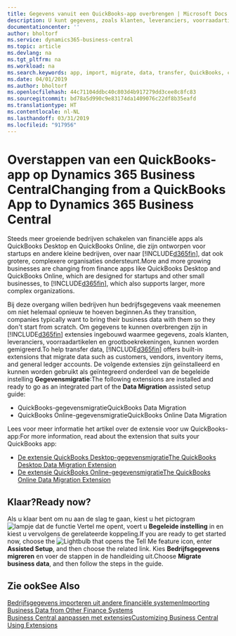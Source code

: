 ```yaml
---
title: Gegevens vanuit een QuickBooks-app overbrengen | Microsoft Docs
description: U kunt gegevens, zoals klanten, leveranciers, voorraadartikelen en grootboekrekeningen, vanuit QuickBooks-apps migreren naar Business Central.
documentationcenter: ''
author: bholtorf
ms.service: dynamics365-business-central
ms.topic: article
ms.devlang: na
ms.tgt_pltfrm: na
ms.workload: na
ms.search.keywords: app, import, migrate, data, transfer, QuickBooks, customize
ms.date: 04/01/2019
ms.author: bholtorf
ms.openlocfilehash: 44c71104ddbc40c803d4b917279dd3cee8c8fc83
ms.sourcegitcommit: bd78a5d990c9e83174da1409076c22df8b35eafd
ms.translationtype: HT
ms.contentlocale: nl-NL
ms.lasthandoff: 03/31/2019
ms.locfileid: "917956"
---
```

# <a name="changing-from-a-quickbooks-app-to-dynamics-365-business-central"></a><span data-ttu-id="0d0f9-103">Overstappen van een QuickBooks-app op Dynamics 365 Business Central</span><span class="sxs-lookup"><span data-stu-id="0d0f9-103">Changing from a QuickBooks App to Dynamics 365 Business Central</span></span>
<span data-ttu-id="0d0f9-104">Steeds meer groeiende bedrijven schakelen van financiële apps als QuickBooks Desktop en QuickBooks Online, die zijn ontworpen voor startups en andere kleine bedrijven, over naar [!INCLUDE[d365fin](includes/d365fin_md.md)], dat ook grotere, complexere organisaties ondersteunt.</span><span class="sxs-lookup"><span data-stu-id="0d0f9-104">More and more growing businesses are changing from finance apps like QuickBooks Desktop and QuickBooks Online, which are designed for startups and other small businesses, to [!INCLUDE[d365fin](includes/d365fin_md.md)], which also supports larger, more complex organizations.</span></span> 

<span data-ttu-id="0d0f9-105">Bij deze overgang willen bedrijven hun bedrijfsgegevens vaak meenemen om niet helemaal opnieuw te hoeven beginnen.</span><span class="sxs-lookup"><span data-stu-id="0d0f9-105">As they transition, companies typically want to bring their business data with them so they don't start from scratch.</span></span> <span data-ttu-id="0d0f9-106">Om gegevens te kunnen overbrengen zijn in [!INCLUDE[d365fin](includes/d365fin_md.md)] extensies ingebouwd waarmee gegevens, zoals klanten, leveranciers, voorraadartikelen en grootboekrekeningen, kunnen worden gemigreerd.</span><span class="sxs-lookup"><span data-stu-id="0d0f9-106">To help transfer data, [!INCLUDE[d365fin](includes/d365fin_md.md)] offers built-in extensions that migrate data such as customers, vendors, inventory items, and general ledger accounts.</span></span> <span data-ttu-id="0d0f9-107">De volgende extensies zijn geïnstalleerd en kunnen worden gebruikt als geïntegreerd onderdeel van de begeleide instelling **Gegevensmigratie**:</span><span class="sxs-lookup"><span data-stu-id="0d0f9-107">The following extensions are installed and ready to go as an integrated part of the **Data Migration** assisted setup guide:</span></span>

* <span data-ttu-id="0d0f9-108">QuickBooks-gegevensmigratie</span><span class="sxs-lookup"><span data-stu-id="0d0f9-108">QuickBooks Data Migration</span></span> 
* <span data-ttu-id="0d0f9-109">QuickBooks Online-gegevensmigratie</span><span class="sxs-lookup"><span data-stu-id="0d0f9-109">QuickBooks Online Data Migration</span></span>

<span data-ttu-id="0d0f9-110">Lees voor meer informatie het artikel over de extensie voor uw QuickBooks-app:</span><span class="sxs-lookup"><span data-stu-id="0d0f9-110">For more information, read about the extension that suits your QuickBooks app:</span></span>   

* [<span data-ttu-id="0d0f9-111">De extensie QuickBooks Desktop-gegevensmigratie</span><span class="sxs-lookup"><span data-stu-id="0d0f9-111">The QuickBooks Desktop Data Migration Extension</span></span>](ui-extensions-quickbooks-data-migration.md)
* [<span data-ttu-id="0d0f9-112">De extensie QuickBooks Online-gegevensmigratie</span><span class="sxs-lookup"><span data-stu-id="0d0f9-112">The QuickBooks Online Data Migration Extension</span></span>](ui-extensions-quickbooks-online-data-migration.md)

## <a name="ready-now"></a><span data-ttu-id="0d0f9-113">Klaar?</span><span class="sxs-lookup"><span data-stu-id="0d0f9-113">Ready now?</span></span>
<span data-ttu-id="0d0f9-114">Als u klaar bent om nu aan de slag te gaan, kiest u het pictogram ![lampje dat de functie Vertel me opent](media/ui-search/search_small.png "Vertel me wat u wilt doen"), voert u **Begeleide instelling** in en kiest u vervolgens de gerelateerde koppeling.</span><span class="sxs-lookup"><span data-stu-id="0d0f9-114">If you are ready to get started now, choose the ![Lightbulb that opens the Tell Me feature](media/ui-search/search_small.png "Tell me what you want to do") icon, enter **Assisted Setup**, and then choose the related link.</span></span> <span data-ttu-id="0d0f9-115">Kies **Bedrijfsgegevens migreren** en voer de stappen in de handleiding uit.</span><span class="sxs-lookup"><span data-stu-id="0d0f9-115">Choose **Migrate business data**, and then follow the steps in the guide.</span></span>

## <a name="see-also"></a><span data-ttu-id="0d0f9-116">Zie ook</span><span class="sxs-lookup"><span data-stu-id="0d0f9-116">See Also</span></span>
[<span data-ttu-id="0d0f9-117">Bedrijfsgegevens importeren uit andere financiële systemen</span><span class="sxs-lookup"><span data-stu-id="0d0f9-117">Importing Business Data from Other Finance Systems</span></span>](across-import-data-configuration-packages.md)  
[<span data-ttu-id="0d0f9-118">Business Central aanpassen met extensies</span><span class="sxs-lookup"><span data-stu-id="0d0f9-118">Customizing Business Central Using Extensions</span></span>](ui-extensions.md)   
